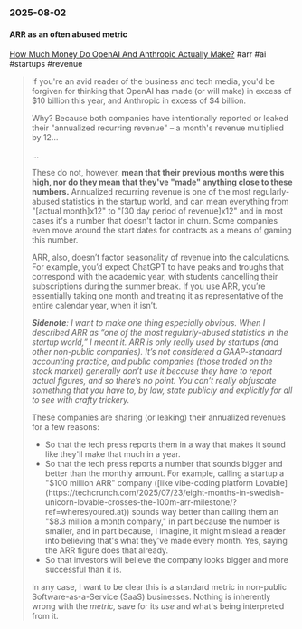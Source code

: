 ### 2025-08-02
#### ARR as an often abused metric
[How Much Money Do OpenAI And Anthropic Actually Make?](https://www.wheresyoured.at/howmuchmoney/) #arr #ai #startups #revenue 

> If you're an avid reader of the business and tech media, you'd be forgiven for thinking that OpenAI has made (or will make) in excess of $10 billion this year, and Anthropic in excess of $4 billion.
>
> Why? Because both companies have intentionally reported or leaked their "annualized recurring revenue" – a month's revenue multiplied by 12…
> 
> …
> 
> These do not, however, **mean that their previous months were this high, nor do they mean that they've "made" anything close to these numbers.** Annualized recurring revenue is one of the most regularly-abused statistics in the startup world, and can mean everything from "[actual month]x12" to "[30 day period of revenue]x12" and in most cases it's a number that doesn't factor in churn. Some companies even move around the start dates for contracts as a means of gaming this number. 
> 
> ARR, also, doesn’t factor seasonality of revenue into the calculations. For example, you’d expect ChatGPT to have peaks and troughs that correspond with the academic year, with students cancelling their subscriptions during the summer break. If you use ARR, you’re essentially taking one month and treating it as representative of the entire calendar year, when it isn’t.
> 
> ***Sidenote**: I want to make one thing especially obvious. When I described ARR as “one of the most regularly-abused statistics in the startup world,” I meant it. ARR is only really used by startups (and other non-public companies). It’s not considered a GAAP-standard accounting practice, and public companies (those traded on the stock market) generally don’t use it because they have to report actual figures, and so there’s no point. You can’t really obfuscate something that you have to, by law, state publicly and explicitly for all to see with crafty trickery.*
> 
> These companies are sharing (or leaking) their annualized revenues for a few reasons:
>
> - So that the tech press reports them in a way that makes it sound like they'll make that much in a year.
> - So that the tech press reports a number that sounds bigger and better than the monthly amount. For example, calling a startup a "$100 million ARR" company ([like vibe-coding platform Lovable](https://techcrunch.com/2025/07/23/eight-months-in-swedish-unicorn-lovable-crosses-the-100m-arr-milestone/?ref=wheresyoured.at)) sounds way better than calling them an "$8.3 million a month company," in part because the number is smaller, and in part because, I imagine, it might mislead a reader into believing that's what they've made every month. Yes, saying the ARR figure does that already.
> - So that investors will believe the company looks bigger and more successful than it is.
>
> In any case, I want to be clear this is a standard metric in non-public Software-as-a-Service (SaaS) businesses. Nothing is inherently wrong with the _metric,_ save for its _use_ and what's being interpreted from it.